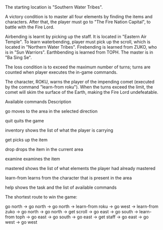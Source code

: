 The starting location is "Southern Water Tribes".

A victory condition is to master all four elements by finding the items and characters.
After that, the player must go to "The Fire Nation Capital", to battle with the Fire Lord.

Airbending is learnt by picking up the staff. It is located in "Eastern Air Temple".
To learn waterbending, player must pick up the scroll, which is located in "Northern Water Tribes".
Firebending is learned from ZUKO, who is in "Sun Warriors".
Earthbending is learned from TOPH. The master is in "Ba Sing Se".


The loss condition is to exceed the maximum number of turns; turns are counted when player executes
the in-game commands.

The character, ROKU, warns the player of the impending comet (executed by the command "learn-from roku").
When the turns exceed the limit, the comet will skim the surface of the Earth, making the Fire Lord undefeatable.

Available commands          Description

go                          moves to the area in the selected direction

quit                        quits the game

inventory                   shows the list of what the player is carrying

get                         picks up the item

drop                        drops the item in the current area

examine                     examines the item

mastered                    shows the list of what elements the player had already mastered

learn-from                  learns from the character that is present in the area

help                        shows the task and the list of available commands


The shortest route to win the game:

go north -> go north -> go north -> learn-from roku -> go west -> learn-from zuko -> go north -> go north -> get scroll -> go east -> go south -> learn-from toph -> go east -> go south -> go east -> get staff ->
go east -> go west -> go west

